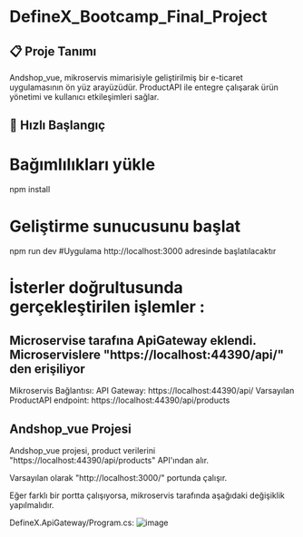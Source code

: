 # DefineX_Bootcamp_Final_Project
 
## 📋 Proje Tanımı
Andshop_vue, mikroservis mimarisiyle geliştirilmiş bir e-ticaret uygulamasının ön yüz arayüzüdür. ProductAPI ile entegre çalışarak ürün yönetimi ve kullanıcı etkileşimleri sağlar.
## 🚀 Hızlı Başlangıç

# Bağımlılıkları yükle
npm install
# Geliştirme sunucusunu başlat
npm run dev #Uygulama http://localhost:3000 adresinde başlatılacaktır

# İsterler doğrultusunda gerçekleştirilen işlemler :

## Microservise tarafına ApiGateway eklendi. Microservislere "https://localhost:44390/api/" den erişiliyor
Mikroservis Bağlantısı:
API Gateway: https://localhost:44390/api/
Varsayılan ProductAPI endpoint: https://localhost:44390/api/products

## Andshop_vue Projesi

Andshop_vue projesi, product verilerini "https://localhost:44390/api/products" API'ından alır.

Varsayılan olarak "http://localhost:3000/" portunda çalışır.

Eğer farklı bir portta çalışıyorsa, mikroservis tarafında aşağıdaki değişiklik yapılmalıdır.

DefineX.ApiGateway/Program.cs:
![image](https://github.com/user-attachments/assets/85a9d54e-9cc0-4aeb-96e5-49d35d8ed1dd)




